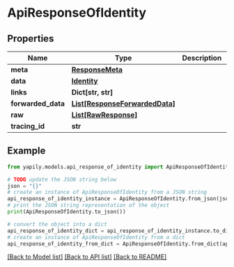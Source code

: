 # ApiResponseOfIdentity


## Properties

Name | Type | Description | Notes
------------ | ------------- | ------------- | -------------
**meta** | [**ResponseMeta**](ResponseMeta.md) |  | [optional] 
**data** | [**Identity**](Identity.md) |  | [optional] 
**links** | **Dict[str, str]** |  | [optional] 
**forwarded_data** | [**List[ResponseForwardedData]**](ResponseForwardedData.md) |  | [optional] 
**raw** | [**List[RawResponse]**](RawResponse.md) |  | [optional] 
**tracing_id** | **str** |  | [optional] 

## Example

```python
from yapily.models.api_response_of_identity import ApiResponseOfIdentity

# TODO update the JSON string below
json = "{}"
# create an instance of ApiResponseOfIdentity from a JSON string
api_response_of_identity_instance = ApiResponseOfIdentity.from_json(json)
# print the JSON string representation of the object
print(ApiResponseOfIdentity.to_json())

# convert the object into a dict
api_response_of_identity_dict = api_response_of_identity_instance.to_dict()
# create an instance of ApiResponseOfIdentity from a dict
api_response_of_identity_from_dict = ApiResponseOfIdentity.from_dict(api_response_of_identity_dict)
```
[[Back to Model list]](../README.md#documentation-for-models) [[Back to API list]](../README.md#documentation-for-api-endpoints) [[Back to README]](../README.md)


